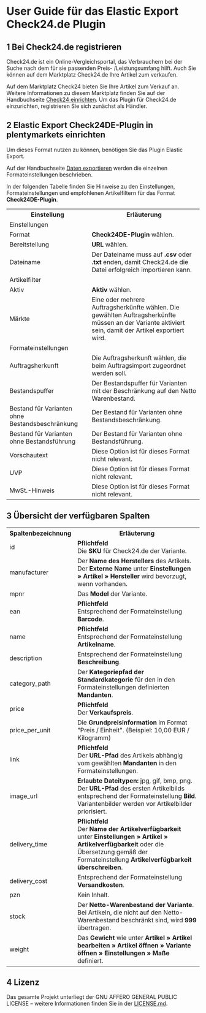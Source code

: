 
# User Guide für das Elastic Export Check24.de Plugin

<div class="container-toc"></div>

## 1 Bei Check24.de registrieren

Check24.de ist ein Online-Vergleichsportal, das Verbrauchern bei der Suche nach dem für sie passenden Preis- /Leistungsumfang hilft. Auch Sie können auf dem Marktplatz Check24.de Ihre Artikel zum verkaufen.

Auf dem Marktplatz Check24 bieten Sie Ihre Artikel zum Verkauf an. Weitere Informationen zu diesem Marktplatz finden Sie auf der Handbuchseite [Check24 einrichten](https://knowledge.plentymarkets.com/omni-channel/multi-channel/check24). Um das Plugin für Check24.de einzurichten, registrieren Sie sich zunächst als Händler.

## 2 Elastic Export Check24DE-Plugin in plentymarkets einrichten

Um dieses Format nutzen zu können, benötigen Sie das Plugin Elastic Export.

Auf der Handbuchseite [Daten exportieren](https://knowledge.plentymarkets.com/basics/datenaustausch/daten-exportieren#30) werden die einzelnen Formateinstellungen beschrieben.

In der folgenden Tabelle finden Sie Hinweise zu den Einstellungen, Formateinstellungen und empfohlenen Artikelfiltern für das Format **Check24DE-Plugin**.
<table>
    <tr>
        <th>
            Einstellung
        </th>
        <th>
            Erläuterung
        </th>
    </tr>
    <tr>
        <td class="th" colspan="2">
            Einstellungen
        </td>
    </tr>
    <tr>
        <td>
            Format
        </td>
        <td>
            <b>Check24DE-Plugin</b> wählen.
        </td>        
    </tr>
    <tr>
        <td>
            Bereitstellung
        </td>
        <td>
            <b>URL</b> wählen.
        </td>        
    </tr>
    <tr>
        <td>
            Dateiname
        </td>
        <td>
            Der Dateiname muss auf <b>.csv</b> oder <b>.txt</b> enden, damit Check24.de die Datei erfolgreich importieren kann.
        </td>        
    </tr>
    <tr>
        <td class="th" colspan="2">
            Artikelfilter
        </td>
    </tr>
    <tr>
        <td>
            Aktiv
        </td>
        <td>
            <b>Aktiv</b> wählen.
        </td>        
    </tr>
    <tr>
        <td>
            Märkte
        </td>
        <td>
            Eine oder mehrere Auftragsherkünfte wählen. Die gewählten Auftragsherkünfte müssen an der Variante aktiviert sein, damit der Artikel exportiert wird.
        </td>        
    </tr>
    <tr>
        <td class="th" colspan="2">
            Formateinstellungen
        </td>
    </tr>
    <tr>
        <td>
            Auftragsherkunft
        </td>
        <td>
            Die Auftragsherkunft wählen, die beim Auftragsimport zugeordnet werden soll.
        </td>        
    </tr>
    <tr>
    	<td>
    		Bestandspuffer
    	</td>
    	<td>
    		Der Bestandspuffer für Varianten mit der Beschränkung auf den Netto Warenbestand.
    	</td>        
    </tr>
    <tr>
    	<td>
    		Bestand für Varianten ohne Bestandsbeschränkung
    	</td>
    	<td>
    		Der Bestand für Varianten ohne Bestandsbeschränkung.
    	</td>        
    </tr>
    <tr>
    	<td>
    		Bestand für Varianten ohne Bestandsführung
    	</td>
    	<td>
    		Der Bestand für Varianten ohne Bestandsführung.
    	</td>        
    </tr>
    <tr>
		<td>
			Vorschautext
		</td>
		<td>
			Diese Option ist für dieses Format nicht relevant.
		</td>        
	</tr>
    <tr>
        <td>
            UVP
        </td>
        <td>
            Diese Option ist für dieses Format nicht relevant.
        </td>        
    </tr>
    <tr>
        <td>
            MwSt.-Hinweis
        </td>
        <td>
            Diese Option ist für dieses Format nicht relevant.
        </td>        
    </tr>
</table>


## 3 Übersicht der verfügbaren Spalten

<table>
    <tr>
        <th>
            Spaltenbezeichnung
        </th>
        <th>
            Erläuterung
        </th>
    </tr>
    <tr>
		<td>
			id
		</td>
		<td>
		    <b>Pflichtfeld</b><br>
		 Die <b>SKU</b> für Check24.de der Variante.
		</td>        
	</tr>
	<tr>
		<td>
			manufacturer
		</td>
		<td>
		     Der <b>Name des Herstellers</b> des Artikels. Der <b>Externe Name</b> unter <b>Einstellungen » Artikel » Hersteller</b> wird bevorzugt, wenn vorhanden.
		</td>        
	</tr>
	<tr>
		<td>
			mpnr
		</td>
		<td>
		    Das <b>Model</b> der Variante.
		</td>        
	</tr>
	<tr>
		<td>
			ean
		</td>
		<td>
		    <b>Pflichtfeld</b><br>
		    Entsprechend der Formateinstellung <b>Barcode</b>.
		</td>        
	</tr>
	<tr>
		<td>
			name
		</td>
		<td>
		    <b>Pflichtfeld</b><br>
		   Entsprechend der Formateinstellung <b>Artikelname</b>.
		</td>        
	</tr>
	<tr>
		<td>
			description
		</td>
		<td>
		    Entsprechend der Formateinstellung <b>Beschreibung</b>.
		</td>        
	</tr>
	<tr>
		<td>
			category_path
		</td>
		<td>
		    Der <b>Kategoriepfad der Standardkategorie</b> für den in den Formateinstellungen definierten <b>Mandanten</b>.
		</td>        
	</tr>
	<tr>
		<td>
			price
		</td>
		<td>
		    <b>Pflichtfeld</b><br>
		    Der <b>Verkaufspreis</b>.
		</td>        
	</tr>
	<tr>
		<td>
			price_per_unit
		</td>
		<td>
		    Die <b>Grundpreisinformation</b> im Format "Preis / Einheit". (Beispiel: 10,00 EUR / Kilogramm)
		</td>        
	</tr>
	<tr>
		<td>
			link
		</td>
		<td>
		    <b>Pflichtfeld</b><br>
		    Der <b>URL-Pfad</b> des Artikels abhängig vom gewählten <b>Mandanten</b> in den Formateinstellungen.
		</td>        
	</tr>
	<tr>
		<td>
			image_url
		</td>
		<td>
            <b>Erlaubte Dateitypen:</b> jpg, gif, bmp, png.<br>
            Der <b>URL-Pfad</b> des ersten Artikelbilds entsprechend der Formateinstellung <b>Bild</b>. Variantenbilder werden vor Artikelbilder priorisiert.
		</td>        
	</tr>
	<tr>
		<td>
			delivery_time
		</td>
		<td>
		    <b>Pflichtfeld</b><br>
		    Der <b>Name der Artikelverfügbarkeit</b> unter <b>Einstellungen » Artikel » Artikelverfügbarkeit</b> oder die Übersetzung gemäß der Formateinstellung <b>Artikelverfügbarkeit überschreiben</b>.
		</td>        
	</tr>
	<tr>
		<td>
			delivery_cost
		</td>
		<td>
		    Entsprechend der Formateinstellung <b>Versandkosten</b>.
		</td>        
	</tr>
	<tr>
		<td>
			pzn
		</td>
		<td>
			Kein Inhalt.
		</td>        
	</tr>
	<tr>
		<td>
			stock
		</td>
		<td>
			Der <b>Netto-Warenbestand der Variante</b>. Bei Artikeln, die nicht auf den Netto-Warenbestand beschränkt sind, wird <b>999</b> übertragen.
		</td>        
	</tr>
	<tr>
		<td>
			weight
		</td>
		<td>
		    Das <b>Gewicht</b> wie unter <b>Artikel » Artikel bearbeiten » Artikel öffnen » Variante öffnen » Einstellungen » Maße</b> definiert.
		</td>        
	</tr>
</table>

## 4 Lizenz

Das gesamte Projekt unterliegt der GNU AFFERO GENERAL PUBLIC LICENSE – weitere Informationen finden Sie in der [LICENSE.md](https://github.com/plentymarkets/plugin-elastic-export-check-24-de/blob/master/LICENSE.md).
